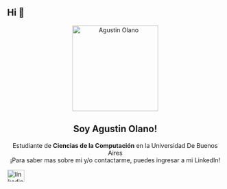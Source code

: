 ## Hi 👋

<p align="center" width="300">
   <img align="center" width="200" src="./profilePicture" alt="Agustin Olano"/>
   <h2 align="center">Soy Agustin Olano!</h2>
</p>

<p align="center">
  Estudiante de <strong>Ciencias de la Computación</strong> en la Universidad De Buenos Aires
  <br/>
  ¡Para saber mas sobre mi y/o contactarme, puedes ingresar a mi LinkedIn!
</p>
<a href="https://www.linkedin.com/in/agustin-olano" target="blank" style='margin-right:4px'>
  <img align="center" src="https://cdn.jsdelivr.net/npm/simple-icons@3.0.1/icons/linkedin.svg" alt="linkedin" height="28px" width="40px" />
</a>
